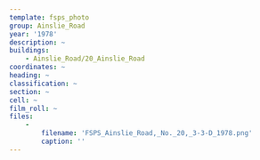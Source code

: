 ```yaml
---
template: fsps_photo
group: Ainslie_Road
year: '1978'
description: ~
buildings:
    - Ainslie_Road/20_Ainslie_Road
coordinates: ~
heading: ~
classification: ~
section: ~
cell: ~
film_roll: ~
files:
    -
        filename: 'FSPS_Ainslie_Road,_No._20,_3-3-D_1978.png'
        caption: ''
---
```

